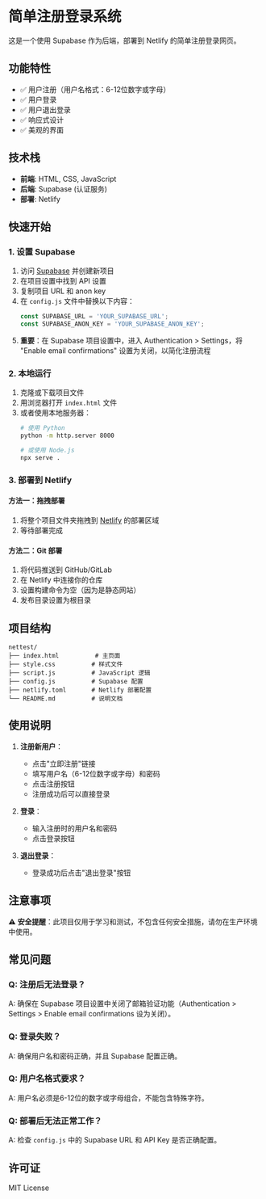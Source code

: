 # 简单注册登录系统

这是一个使用 Supabase 作为后端，部署到 Netlify 的简单注册登录网页。

## 功能特性

- ✅ 用户注册（用户名格式：6-12位数字或字母）
- ✅ 用户登录
- ✅ 用户退出登录
- ✅ 响应式设计
- ✅ 美观的界面

## 技术栈

- **前端**: HTML, CSS, JavaScript
- **后端**: Supabase (认证服务)
- **部署**: Netlify

## 快速开始

### 1. 设置 Supabase

1. 访问 [Supabase](https://supabase.com) 并创建新项目
2. 在项目设置中找到 API 设置
3. 复制项目 URL 和 anon key
4. 在 `config.js` 文件中替换以下内容：
   ```javascript
   const SUPABASE_URL = 'YOUR_SUPABASE_URL';
   const SUPABASE_ANON_KEY = 'YOUR_SUPABASE_ANON_KEY';
   ```
5. **重要**：在 Supabase 项目设置中，进入 Authentication > Settings，将 "Enable email confirmations" 设置为关闭，以简化注册流程

### 2. 本地运行

1. 克隆或下载项目文件
2. 用浏览器打开 `index.html` 文件
3. 或者使用本地服务器：
   ```bash
   # 使用 Python
   python -m http.server 8000
   
   # 或使用 Node.js
   npx serve .
   ```

### 3. 部署到 Netlify

#### 方法一：拖拽部署
1. 将整个项目文件夹拖拽到 [Netlify](https://netlify.com) 的部署区域
2. 等待部署完成

#### 方法二：Git 部署
1. 将代码推送到 GitHub/GitLab
2. 在 Netlify 中连接你的仓库
3. 设置构建命令为空（因为是静态网站）
4. 发布目录设置为根目录

## 项目结构

```
nettest/
├── index.html          # 主页面
├── style.css          # 样式文件
├── script.js          # JavaScript 逻辑
├── config.js          # Supabase 配置
├── netlify.toml       # Netlify 部署配置
└── README.md          # 说明文档
```

## 使用说明

1. **注册新用户**：
   - 点击"立即注册"链接
   - 填写用户名（6-12位数字或字母）和密码
   - 点击注册按钮
   - 注册成功后可以直接登录

2. **登录**：
   - 输入注册时的用户名和密码
   - 点击登录按钮

3. **退出登录**：
   - 登录成功后点击"退出登录"按钮

## 注意事项

⚠️ **安全提醒**：此项目仅用于学习和测试，不包含任何安全措施，请勿在生产环境中使用。

## 常见问题

### Q: 注册后无法登录？
A: 确保在 Supabase 项目设置中关闭了邮箱验证功能（Authentication > Settings > Enable email confirmations 设为关闭）。

### Q: 登录失败？
A: 确保用户名和密码正确，并且 Supabase 配置正确。

### Q: 用户名格式要求？
A: 用户名必须是6-12位的数字或字母组合，不能包含特殊字符。

### Q: 部署后无法正常工作？
A: 检查 `config.js` 中的 Supabase URL 和 API Key 是否正确配置。

## 许可证

MIT License
